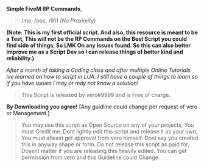 **Simple FiveM RP Commands**, 
> /me, /ooc, /911 *(No Proximity)*

**(Note: This is my first official script. And also, this resource is meant to be a Test, This will not be the RP Commands on the Best Script you could find side of things, So LMK On any issues found. So this can also better improve me as a Script Dev so I can release things of better kind and reliability.)**

*After a month of taking a Coding class  and after multiple Online Tutorials ive learned on how to script in LUA. I still have a couple of things to learn so if you have issues I may or may not know a solution!*

> This Script is released by vero#9999 and is Free of charge. 

**By Downloading you agree!** [Any guidline could change per request of vero or Management.]
> You may use this script as Open Source on any of your projects, You must Credit me.
> Dont lightly edit this script and release it as your own, You must atleast get approval from vero himself.
> Dont say you created this in anyway shape or form.
> Do not release this script as paid for, Dosent matter if you are releasing this heavily edited. You can get permission from vero and this Guideline could Change.
